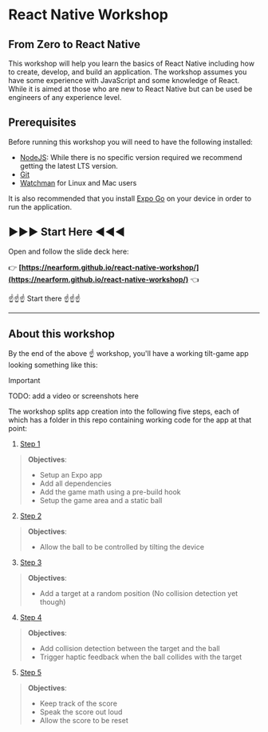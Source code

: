 # React Native Workshop

## From Zero to React Native

This workshop will help you learn the basics of React Native including how to create, develop, and build an application. The workshop assumes you have some experience with JavaScript and some knowledge of React. While it is aimed at those who are new to React Native but can be used be engineers of any experience level.

## Prerequisites

Before running this workshop you will need to have the following installed:

- [NodeJS](https://nodejs.org/): While there is no specific version required we recommend getting the latest LTS version.
- [Git](https://git-scm.com/)
- [Watchman](https://facebook.github.io/watchman/docs/install#buildinstall) for Linux and Mac users

It is also recommended that you install [Expo Go](https://expo.dev/client) on your device in order to run the application.

## ▶️▶️▶️ Start Here ◀️◀️◀️

Open and follow the slide deck here:

👉 **[https://nearform.github.io/react-native-workshop/](https://nearform.github.io/react-native-workshop/)** 👈

☝️☝️☝️ Start there ☝️☝️☝️

---

## About this workshop

By the end of the above ☝️ workshop, you'll have a working tilt-game app looking something like this:

> [!IMPORTANT]
> TODO: add a video or screenshots here

The workshop splits app creation into the following five steps, each of which has a folder in this repo containing working code for the app at that point:

 1. [Step 1](/step1)

> **Objectives**:
> - Setup an Expo app
> - Add all dependencies
> - Add the game math using a pre-build hook
> - Setup the game area and a static ball

 2. [Step 2](/step2)

> **Objectives**:
> - Allow the ball to be controlled by tilting the device

 3. [Step 3](/step3)

> **Objectives**:
> - Add a target at a random position (No collision detection yet though)

 4. [Step 4](/step3)

> **Objectives**:
> - Add collision detection between the target and the ball
> - Trigger haptic feedback when the ball collides with the target

 5. [Step 5](/step5)

> **Objectives**:
> - Keep track of the score
> - Speak the score out loud
> - Allow the score to be reset


